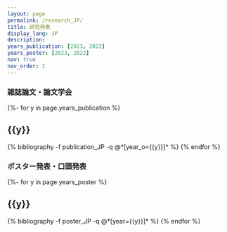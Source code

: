 ```yaml
---
layout: page
permalink: /research_JP/
title: 研究発表
display_lang: JP
description: 
years_publication: [2023, 2022]
years_poster: [2023, 2022]
nav: true
nav_order: 1
---
```

<!-- _pages/publications.md -->


### **雑誌論文・論文学会**

<div class="publications">

{%- for y in page.years_publication %}
  <h2 class="year">{{y}}</h2>
  {% bibliography -f publication_JP -q @*[year_o={{y}}]* %}
{% endfor %}

</div>


### **ポスター発表・口頭発表**

<div class="publications">

{%- for y in page.years_poster %}
  <h2 class="year">{{y}}</h2>
  {% bibliography -f poster_JP -q @*[year={{y}}]* %}
{% endfor %}

</div>
